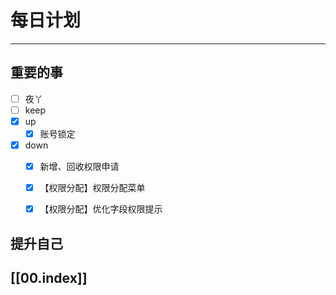 
# 每日计划
---
## 重要的事

- [ ]    夜丫
- [ ]   keep
- [x]  up
	- [x] 账号锁定
- [x] down
	- [x] 新增、回收权限申请
	- [x] 【权限分配】权限分配菜单
	- [x] 【权限分配】优化字段权限提示



## 提升自己

  



## [[00.index]]










